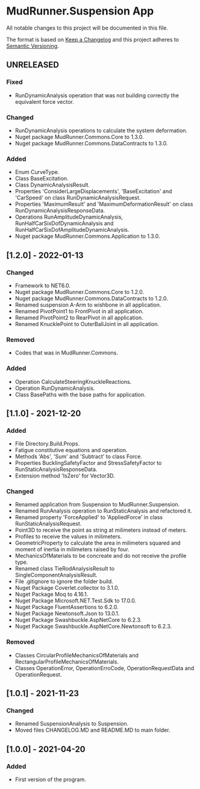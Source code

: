 # MudRunner.Suspension App
All notable changes to this project will be documented in this file.

The format is based on [Keep a Changelog](http://keepachangelog.com/en/1.0.0/)
and this project adheres to [Semantic Versioning](http://semver.org/spec/v2.0.0.html).

## UNRELEASED
### Fixed
 - RunDynamicAnalysis operation that was not building correctly the equivalent force vector.
### Changed
 - RunDynamicAnalysis operations to calculate the system deformation.
 - Nuget package MudRunner.Commons.Core to 1.3.0.
 - Nuget package MudRunner.Commons.DataContracts to 1.3.0.
### Added
 - Enum CurveType.
 - Class BaseExcitation.
 - Class DynamicAnalysisResult.
 - Properties 'ConsiderLargeDisplacements', 'BaseExcitation' and 'CarSpeed' on class RunDynamicAnalysisRequest.
 - Properties 'MaximumResult' and 'MaximumDeformationResult' on class RunDynamicAnalysisResponseData.
 - Operations RunAmplitudeDynamicAnalysis, RunHalfCarSixDofDynamicAnalysis and RunHalfCarSixDofAmplitudeDynamicAnalysis.
 - Nuget package MudRunner.Commons.Application to 1.3.0.

## [1.2.0] - 2022-01-13
### Changed
 - Framework to NET6.0.
 - Nuget package MudRunner.Commons.Core to 1.2.0.
 - Nuget package MudRunner.Commons.DataContracts to 1.2.0.
 - Renamed suspension A-Arm to wishbone in all application.  
 - Renamed PivotPoint1 to FrontPivot in all application.
 - Renamed PivotPoint2 to RearPivot in all application.
 - Renamed KnucklePoint to OuterBallJoint in all application. 
### Removed
 - Codes that was in MudRunner.Commons.
### Added
 - Operation CalculateSteeringKnuckleReactions. 
 - Operation RunDynamicAnalysis.
 - Class BasePaths with the base paths for application.

## [1.1.0] - 2021-12-20
### Added
 - File Directory.Build.Props.
 - Fatigue constitutive equations and operation.
 - Methods 'Abs', 'Sum' and 'Subtract' to class Force.
 - Properties BucklingSafetyFactor and StressSafetyFactor to RunStaticAnalysisResponseData.
 - Extension method 'IsZero' for Vector3D.
### Changed
 - Renamed application from Suspension to MudRunner.Suspension.
 - Renamed RunAnalysis operation to RunStaticAnalysis and refactored it.
 - Renamed property 'ForceApplied' to 'AppliedForce' in class RunStaticAnalysisRequest.
 - Point3D to receive the point as string at milimeters instead of meters.
 - Profiles to receive the values in milimeters.
 - GeometricProperty to calculate the area in milimeters squared and moment of inertia in milimeters raised by four.
 - MechanicsOfMaterials to be concreate and do not receive the profile type.
 - Renamed class TieRodAnalysisResult to SingleComponentAnalysisResult.
 - File .gitignore to ignore the folder build.
 - Nuget Package Coverlet.collector to 3.1.0.
 - Nuget Package Moq to 4.16.1.
 - Nuget Package Microsoft.NET.Test.Sdk to 17.0.0.
 - Nuget Package FluentAssertions to 6.2.0.
 - Nuget Package Newtonsoft.Json to 13.0.1.
 - Nuget Package Swashbuckle.AspNetCore to 6.2.3.
 - Nuget Package Swashbuckle.AspNetCore.Newtonsoft to 6.2.3.
### Removed
 - Classes CircularProfileMechanicsOfMaterials and RectangularProfileMechanicsOfMaterials.
 - Classes OperationError, OperationErroCode, OperationRequestData and OperationRequest<TData>.

## [1.0.1] - 2021-11-23
### Changed
 - Renamed SuspensionAnalysis to Suspension.
 - Moved files CHANGELOG.MD and README.MD to main folder.

## [1.0.0] - 2021-04-20
### Added
 - First version of the program.